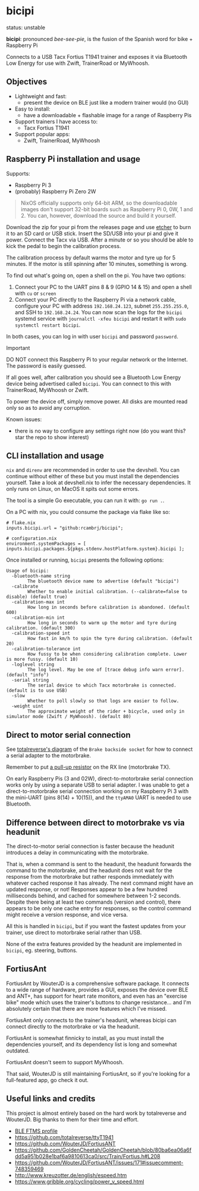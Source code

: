 # bicipi

status: unstable

**bicipi**: pronounced _bee-see-pie_, is the fusion of the Spanish word for bike + Raspberry Pi

Connects to a USB Tacx Fortius T1941 trainer and exposes it via Bluetooth Low Energy for use with Zwift, TrainerRoad or MyWhoosh.

## Objectives

* Lightweight and fast:
	* present the device on BLE just like a modern trainer would (no GUI)
* Easy to install:
	* have a downloadable + flashable image for a range of Raspberry Pis
* Support trainers I have access to:
	* Tacx Fortius T1941
* Support popular apps:
	* Zwift, TrainerRoad, MyWhoosh

## Raspberry Pi installation and usage

Supports:

* Raspberry Pi 3
* (probably) Raspberry Pi Zero 2W

> NixOS officially supports only 64-bit ARM, so the downloadable images don't support 32-bit boards such as Raspberry Pi 0, 0W, 1 and 2. You can, however, download the source and build it yourself.

Download the zip for your pi from the releases page and use [etcher](https://etcher.balena.io/) to burn it to an SD card or USB stick. Insert the SD/USB into your pi and give it power. Connect the Tacx via USB. After a minute or so you should be able to kick the pedal to begin the calibration process.

The calibration process by default warms the motor and tyre up for 5 minutes. If the motor is still spinning after 10 minutes, something is wrong.

To find out what's going on, open a shell on the pi. You have two options:

1. Connect your PC to the UART pins 8 & 9 (GPIO 14 & 15) and open a shell with `cu` or `screen`
1. Connect your PC directly to the Raspberry Pi via a network cable, configure your PC with address `192.168.24.123`, subnet `255.255.255.0`, and SSH to `192.168.24.24`. You can now scan the logs for the `bicipi` systemd service with `journalctl -xfeu bicipi` and restart it with `sudo systemctl restart bicipi`.

In both cases, you can log in with user `bicipi` and password `password`.

> [!IMPORTANT]
> DO NOT connect this Raspberry Pi to your regular network or the Internet. The password is easily guessed.

If all goes well, after calibration you should see a Bluetooth Low Energy device being advertised called `bicipi`. You can connect to this with TrainerRoad, MyWhoosh or Zwift.

To power the device off, simply remove power. All disks are mounted read only so as to avoid any corruption.

Known issues:

* there is no way to configure any settings right now (do you want this? star the repo to show interest)

## CLI installation and usage

`nix` and `direnv` are recommended in order to use the devshell. You can continue without either of these but you must install the dependencies yourself. Take a look at devshell.nix to infer the necessary dependencies. It only runs on Linux, on MacOS it spits out some errors.

The tool is a simple Go executable, you can run it with: `go run .`.

On a PC with nix, you could consume the package via flake like so:

```
# flake.nix
inputs.bicipi.url = "github:rcambrj/bicipi";

# configuration.nix
environment.systemPackages = [ inputs.bicipi.packages.${pkgs.stdenv.hostPlatform.system}.bicipi ];
```

Once installed or running, `bicipi` presents the following options:

```
Usage of bicipi:
  -bluetooth-name string
    	The bluetooth device name to advertise (default "bicipi")
  -calibrate
    	Whether to enable initial calibration. (--calibrate=false to disable) (default true)
  -calibration-max int
    	How long in seconds before calibration is abandoned. (default 600)
  -calibration-min int
    	How long in seconds to warm up the motor and tyre during calibration. (default 300)
  -calibration-speed int
    	How fast in km/h to spin the tyre during calibration. (default 20)
  -calibration-tolerance int
    	How fussy to be when considering calibration complete. Lower is more fussy. (default 10)
  -loglevel string
    	The log level. May be one of [trace debug info warn error]. (default "info")
  -serial string
    	The serial device to which Tacx motorbrake is connected. (default is to use USB)
  -slow
    	Whether to poll slowly so that logs are easier to follow.
  -weight uint
    	The approximate weight of the rider + bicycle, used only in simulator mode (Zwift / MyWhoosh). (default 80)
```

## Direct to motor serial connection

See [totalreverse's diagram](https://github.com/totalreverse/ttyT1941/wiki#inside-the-t1902-and-t1942) of the `Brake backside socket` for how to connect a serial adapter to the motorbrake.

Remember to put [a pull-up resistor](https://github.com/totalreverse/ttyT1941/issues/7#issuecomment-619587334) on the RX line (motorbrake TX).

On early Raspberry Pis (3 and 02W), direct-to-motorbrake serial connection works only by using a separate USB to serial adapter. I was unable to get a direct-to-motorbrake serial connection working on my Raspberry Pi 3 with the mini-UART (pins 8(14) + 10(15)), and the `ttyAMA0` UART is needed to use Bluetooth.

## Difference between direct to motorbrake vs via headunit

The direct-to-motor serial connection is faster because the headunit introduces a delay in communicating with the motorbrake.

That is, when a command is sent to the headunit, the headunit forwards the command to the motorbrake, and the headunit does not wait for the response from the motorbrake but rather responds immediately with whatever cached response it has already. The next command might have an updated response, or not! Responses appear to be a few hundred milliseconds behind, and cached for somewhere between 1-2 seconds. Despite there being at least two commands (version and control), there appears to be only one cache entry for responses, so the control command might receive a version response, and vice versa.

All this is handled in `bicipi`, but if you want the fastest updates from your trainer, use direct to motorbrake serial rather than USB.

None of the extra features provided by the headunit are implemented in `bicipi`, eg. steering, buttons.

## FortiusAnt

FortiusAnt by WouterJD is a comprehensive software package. It connects to a wide range of hardware, provides a GUI, exposes the device over BLE and ANT+, has support for heart rate monitors, and even has an "exercise bike" mode which uses the trainer's buttons to change resistance... and I'm absolutely certain that there are more features which I've missed.

FortiusAnt only connects to the trainer's headunit, whereas bicipi can connect directly to the motorbrake or via the headunit.

FortiusAnt is somewhat finnicky to install, as you must install the dependencies yourself, and its dependency list is long and somewhat outdated.

FortiusAnt doesn't seem to support MyWhoosh.

That said, WouterJD is still maintaining FortiusAnt, so if you're looking for a full-featured app, go check it out.

## Useful links and credits

This project is almost entirely based on the hard work by totalreverse and WouterJD. Big thanks to them for their time and effort.

* [BLE FTMS profile](https://www.bluetooth.com/specifications/specs/fitness-machine-profile-1-0/)
* https://github.com/totalreverse/ttyT1941
* https://github.com/WouterJD/FortiusANT
* https://github.com/GoldenCheetah/GoldenCheetah/blob/80ba6ea06a6fdd5a951b028e1baf6a9810613ca0/src/Train/Fortius.h#L208
* https://github.com/WouterJD/FortiusANT/issues/171#issuecomment-748359469
* http://www.kreuzotter.de/english/espeed.htm
* https://www.gribble.org/cycling/power_v_speed.html